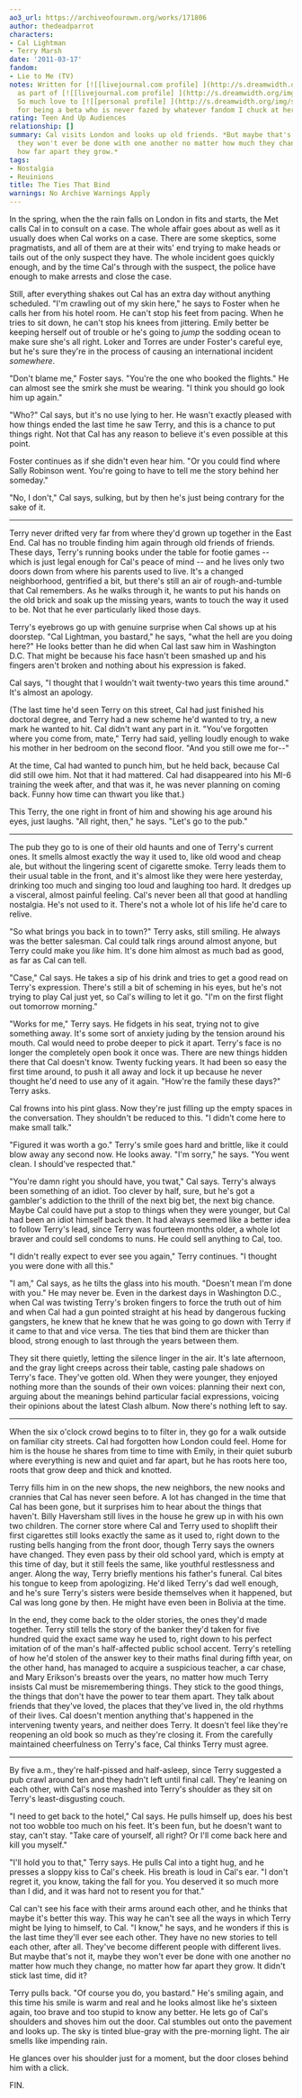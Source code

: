 ```yaml
---
ao3_url: https://archiveofourown.org/works/171806
author: thedeadparrot
characters:
- Cal Lightman
- Terry Marsh
date: '2011-03-17'
fandom:
- Lie to Me (TV)
notes: Written for [![[livejournal.com profile] ](http://s.dreamwidth.org/img/external/lj-userinfo.gif)](http://www.livejournal.com/users/malnpudl/profile)[**malnpudl**](http://www.livejournal.com/users/malnpudl/)
  as part of [![[livejournal.com profile] ](http://s.dreamwidth.org/img/external/lj-userinfo.gif)](http://www.livejournal.com/users/help_japan/profile)[**help\_japan**](http://www.livejournal.com/users/help_japan/).
  So much love to [![[personal profile] ](http://s.dreamwidth.org/img/silk/identity/user.png)](http://zulu.dreamwidth.org/profile)[**zulu**](http://zulu.dreamwidth.org/)
  for being a beta who is never fazed by whatever fandom I chuck at her.
rating: Teen And Up Audiences
relationship: []
summary: Cal visits London and looks up old friends. *But maybe that's not it, maybe
  they won't ever be done with one another no matter how much they change, no matter
  how far apart they grow.*
tags:
- Nostalgia
- Reuinions
title: The Ties That Bind
warnings: No Archive Warnings Apply
---
```


In the spring, when the the rain falls on London in fits and starts, the Met calls Cal in to consult on a case. The whole affair goes about as well as it usually does when Cal works on a case. There are some skeptics, some pragmatists, and all of them are at their wits' end trying to make heads or tails out of the only suspect they have. The whole incident goes quickly enough, and by the time Cal's through with the suspect, the police have enough to make arrests and close the case.

Still, after everything shakes out Cal has an extra day without anything scheduled. "I'm crawling out of my skin here," he says to Foster when he calls her from his hotel room. He can't stop his feet from pacing. When he tries to sit down, he can't stop his knees from jittering. Emily better be keeping herself out of trouble or he's going to *jump* the sodding ocean to make sure she's all right. Loker and Torres are under Foster's careful eye, but he's sure they're in the process of causing an international incident *somewhere*.

"Don't blame me," Foster says. "You're the one who booked the flights." He can almost see the smirk she must be wearing. "I think you should go look him up again."

"Who?" Cal says, but it's no use lying to her. He wasn't exactly pleased with how things ended the last time he saw Terry, and this is a chance to put things right. Not that Cal has any reason to believe it's even possible at this point.

Foster continues as if she didn't even hear him. "Or you could find where Sally Robinson went. You're going to have to tell me the story behind her someday."

"No, I don't," Cal says, sulking, but by then he's just being contrary for the sake of it.



---

Terry never drifted very far from where they'd grown up together in the East End. Cal has no trouble finding him again through old friends of friends. These days, Terry's running books under the table for footie games \-\- which is just legal enough for Cal's peace of mind \-\- and he lives only two doors down from where his parents used to live. It's a changed neighborhood, gentrified a bit, but there's still an air of rough\-and\-tumble that Cal remembers. As he walks through it, he wants to put his hands on the old brick and soak up the missing years, wants to touch the way it used to be. Not that he ever particularly liked those days.

Terry's eyebrows go up with genuine surprise when Cal shows up at his doorstep. "Cal Lightman, you bastard," he says, "what the hell are you doing here?" He looks better than he did when Cal last saw him in Washington D.C. That might be because his face hasn't been smashed up and his fingers aren't broken and nothing about his expression is faked.

Cal says, "I thought that I wouldn't wait twenty\-two years this time around." It's almost an apology.

(The last time he'd seen Terry on this street, Cal had just finished his doctoral degree, and Terry had a new scheme he'd wanted to try, a new mark he wanted to hit. Cal didn't want any part in it. "You've forgotten where you come from, mate," Terry had said, yelling loudly enough to wake his mother in her bedroom on the second floor. "And you still owe me for\-\-"

At the time, Cal had wanted to punch him, but he held back, because Cal did still owe him. Not that it had mattered. Cal had disappeared into his MI\-6 training the week after, and that was it, he was never planning on coming back. Funny how time can thwart you like that.)

This Terry, the one right in front of him and showing his age around his eyes, just laughs. "All right, then," he says. "Let's go to the pub."



---

The pub they go to is one of their old haunts and one of Terry's current ones. It smells almost exactly the way it used to, like old wood and cheap ale, but without the lingering scent of cigarette smoke. Terry leads them to their usual table in the front, and it's almost like they were here yesterday, drinking too much and singing too loud and laughing too hard. It dredges up a visceral, almost painful feeling. Cal's never been all that good at handling nostalgia. He's not used to it. There's not a whole lot of his life he'd care to relive.

"So what brings you back in to town?" Terry asks, still smiling. He always was the better salesman. Cal could talk rings around almost anyone, but Terry could make you *like* him. It's done him almost as much bad as good, as far as Cal can tell.

"Case," Cal says. He takes a sip of his drink and tries to get a good read on Terry's expression. There's still a bit of scheming in his eyes, but he's not trying to play Cal just yet, so Cal's willing to let it go. "I'm on the first flight out tomorrow morning."

"Works for me," Terry says. He fidgets in his seat, trying not to give something away. It's some sort of anxiety juding by the tension around his mouth. Cal would need to probe deeper to pick it apart. Terry's face is no longer the completely open book it once was. There are new things hidden there that Cal doesn't know. Twenty fucking years. It had been so easy the first time around, to push it all away and lock it up because he never thought he'd need to use any of it again. "How're the family these days?" Terry asks.

Cal frowns into his pint glass. Now they're just filling up the empty spaces in the conversation. They shouldn't be reduced to this. "I didn't come here to make small talk."

"Figured it was worth a go." Terry's smile goes hard and brittle, like it could blow away any second now. He looks away. "I'm sorry," he says. "You went clean. I should've respected that."

"You're damn right you should have, you twat," Cal says. Terry's always been something of an idiot. Too clever by half, sure, but he's got a gambler's addiction to the thrill of the next big bet, the next big chance. Maybe Cal could have put a stop to things when they were younger, but Cal had been an idiot himself back then. It had always seemed like a better idea to follow Terry's lead, since Terry was fourteen months older, a whole lot braver and could sell condoms to nuns. He could sell anything to Cal, too.

"I didn't really expect to ever see you again," Terry continues. "I thought you were done with all this."

"I am," Cal says, as he tilts the glass into his mouth. "Doesn't mean I'm done with you." He may never be. Even in the darkest days in Washington D.C., when Cal was twisting Terry's broken fingers to force the truth out of him and when Cal had a gun pointed straight at his head by dangerous fucking gangsters, he knew that he knew that he was going to go down with Terry if it came to that and vice versa. The ties that bind them are thicker than blood, strong enough to last through the years between them.

They sit there quietly, letting the silence linger in the air. It's late afternoon, and the gray light creeps across their table, casting pale shadows on Terry's face. They've gotten old. When they were younger, they enjoyed nothing more than the sounds of their own voices: planning their next con, arguing about the meanings behind particular facial expressions, voicing their opinions about the latest Clash album. Now there's nothing left to say.



---

When the six o'clock crowd begins to to filter in, they go for a walk outside on familiar city streets. Cal had forgotten how London could feel. Home for him is the house he shares from time to time with Emily, in their quiet suburb where everything is new and quiet and far apart, but he has roots here too, roots that grow deep and thick and knotted.

Terry fills him in on the new shops, the new neighbors, the new nooks and crannies that Cal has never seen before. A lot has changed in the time that Cal has been gone, but it surprises him to hear about the things that haven't. Billy Haversham still lives in the house he grew up in with his own two children. The corner store where Cal and Terry used to shoplift their first cigarettes still looks exactly the same as it used to, right down to the rusting bells hanging from the front door, though Terry says the owners have changed. They even pass by their old school yard, which is empty at this time of day, but it still feels the same, like youthful restlessness and anger. Along the way, Terry briefly mentions his father's funeral. Cal bites his tongue to keep from apologizing. He'd liked Terry's dad well enough, and he's sure Terry's sisters were beside themselves when it happened, but Cal was long gone by then. He might have even been in Bolivia at the time.

In the end, they come back to the older stories, the ones they'd made together. Terry still tells the story of the banker they'd taken for five hundred quid the exact same way he used to, right down to his perfect imitation of of the man's half\-affected public school accent. Terry's retelling of how he'd stolen of the answer key to their maths final during fifth year, on the other hand, has managed to acquire a suspicious teacher, a car chase, and Mary Erikson's breasts over the years, no matter how much Terry insists Cal must be misremembering things. They stick to the good things, the things that don't have the power to tear them apart. They talk about friends that they've loved, the places that they've lived in, the old rhythms of their lives. Cal doesn't mention anything that's happened in the intervening twenty years, and neither does Terry. It doesn't feel like they're reopening an old book so much as they're closing it. From the carefully maintained cheerfulness on Terry's face, Cal thinks Terry must agree.



---

By five a.m., they're half\-pissed and half\-asleep, since Terry suggested a pub crawl around ten and they hadn't left until final call. They're leaning on each other, with Cal's nose mashed into Terry's shoulder as they sit on Terry's least\-disgusting couch.

"I need to get back to the hotel," Cal says. He pulls himself up, does his best not too wobble too much on his feet. It's been fun, but he doesn't want to stay, can't stay. "Take care of yourself, all right? Or I'll come back here and kill you myself."

"I'll hold you to that," Terry says. He pulls Cal into a tight hug, and he presses a sloppy kiss to Cal's cheek. His breath is loud in Cal's ear. "I don't regret it, you know, taking the fall for you. You deserved it so much more than I did, and it was hard not to resent you for that."

Cal can't see his face with their arms around each other, and he thinks that maybe it's better this way. This way he can't see all the ways in which Terry might be lying to himself, to Cal. "I know," he says, and he wonders if this is the last time they'll ever see each other. They have no new stories to tell each other, after all. They've become different people with different lives. But maybe that's not it, maybe they won't ever be done with one another no matter how much they change, no matter how far apart they grow. It didn't stick last time, did it?

Terry pulls back. "Of course you do, you bastard." He's smiling again, and this time his smile is warm and real and he looks almost like he's sixteen again, too brave and too stupid to know any better. He lets go of Cal's shoulders and shoves him out the door. Cal stumbles out onto the pavement and looks up. The sky is tinted blue\-gray with the pre\-morning light. The air smells like impending rain.

He glances over his shoulder just for a moment, but the door closes behind him with a click.

  
FIN.